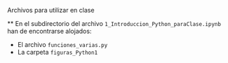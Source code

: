Archivos para utilizar en clase

** En el subdirectorio del archivo `1_Introduccion_Python_paraClase.ipynb` han de encontrarse alojados:
  * El archivo `funciones_varias.py`
  * La carpeta `figuras_Python1`
